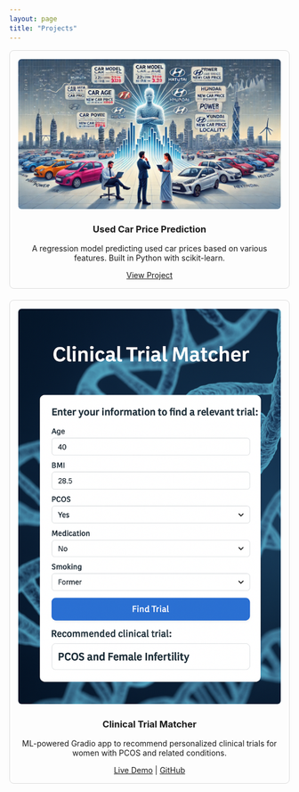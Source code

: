 ```yaml
---
layout: page
title: "Projects"
---
```


<style>
.project-grid {
  display: flex;
  flex-wrap: wrap;
  gap: 20px;
}

.project-card {
  flex: 1 1 300px;
  border: 1px solid #ddd;
  padding: 15px;
  border-radius: 8px;
  text-align: center;
}

.project-card img {
  max-width: 100%;
  border-radius: 6px;
}
</style>

<div class="project-grid">

<div class="project-card">
  <img src="/assets/car_price.jpg" alt="Car Price Project">
  <h3>Used Car Price Prediction</h3>
  <p>A regression model predicting used car prices based on various features. Built in Python with scikit-learn.</p>
  <a href="https://github.com/drtirnadeb/Used_cars_price_prediction" target="_blank">View Project</a>
</div>

<div class="project-card">
  <img src="/assets/Clinical_trial_matcher.jpg" alt="Clinical Trial Matcher">
  <h3>Clinical Trial Matcher</h3>
  <p>ML-powered Gradio app to recommend personalized clinical trials for women with PCOS and related conditions.</p>
  <a href="https://huggingface.co/spaces/tirnadebphd/clinical-trial-matcher" target="_blank">Live Demo</a> |
  <a href="https://github.com/drtirnadeb/clinical-trial-matcher" target="_blank">GitHub</a>
</div>

</div>

